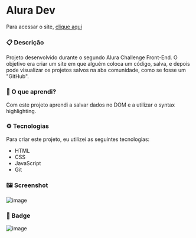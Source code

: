 # Alura Dev

Para acessar o site, <a href="HenriqueContini.github.io/AluraChallenge">clique aqui</a>

### 📋 Descrição
Projeto desenvolvido durante o segundo Alura Challenge Front-End. O objetivo era criar um site em que alguém coloca um código, salva, e depois pode visualizar os projetos salvos na aba comunidade, como se fosse um "GitHub".

### 📘 O que aprendi?
Com este projeto aprendi a salvar dados no DOM e a utilizar o syntax highlighting.

### ⚙️ Tecnologias
Para criar este projeto, eu utilizei as seguintes tecnologias:
- HTML
- CSS
- JavaScript
- Git

### 🖼️ Screenshot
![image](https://user-images.githubusercontent.com/81761545/172214016-81fe3001-ee06-4396-98b6-da446be61eb4.png)

### 🏅 Badge
![image](https://user-images.githubusercontent.com/79534537/123152597-242cb200-d43b-11eb-9909-057f727b776b.png)
